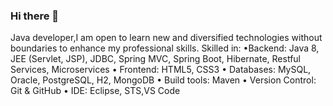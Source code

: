 ### Hi there 👋
Java developer,I am open to learn new and diversified technologies without boundaries to enhance my professional skills.
Skilled in:
•Backend: Java 8, JEE (Servlet, JSP), JDBC, Spring MVC, Spring Boot, Hibernate, Restful Services, Microservices
• Frontend: HTML5, CSS3
• Databases: MySQL, Oracle, PostgreSQL, H2, MongoDB
• Build tools: Maven
• Version Control: Git & GitHub
• IDE: Eclipse, STS,VS Code
<!--
**janakiRam89/janakiRam89** is a ✨ _special_ ✨ repository because its `README.md` (this file) appears on your GitHub profile.

Here are some ideas to get you started:

- 🔭 I’m currently working on ...
- 🌱 I’m currently learning ...
- 👯 I’m looking to collaborate on ...
- 🤔 I’m looking for help with ...
- 💬 Ask me about ...
- 📫 How to reach me: ...
- 😄 Pronouns: ...
- ⚡ Fun fact: ...
-->
